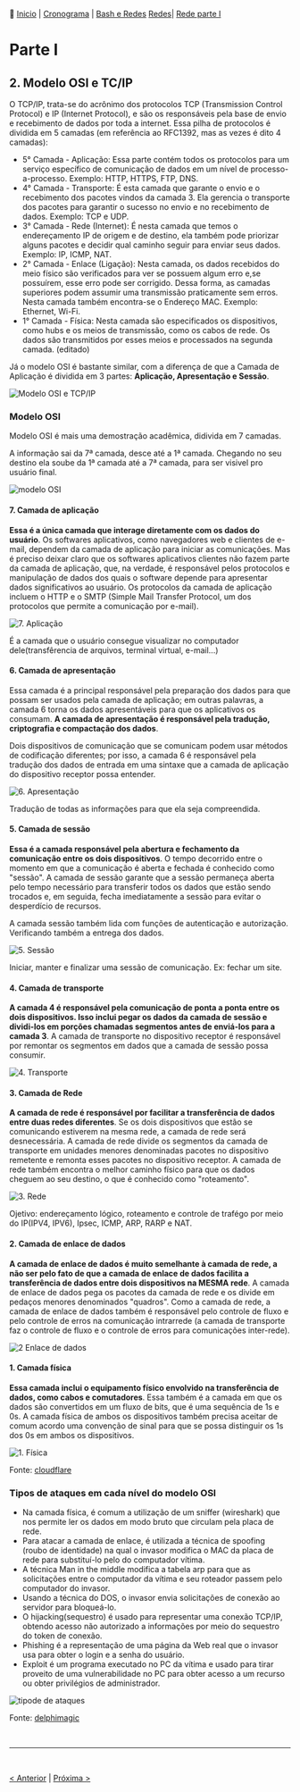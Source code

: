 👾 [Inicio](https://rayanepimentel.github.io/InfoSec-iniciante/) | [Cronograma](https://rayanepimentel.github.io/InfoSec-iniciante/cronograma/) | [Bash e Redes](https://rayanepimentel.github.io/InfoSec-iniciante/cronograma/bashRedes) [Redes](https://rayanepimentel.github.io/InfoSec-iniciante/redes/redes-iniciante/start.html)| [Rede parte I ](https://rayanepimentel.github.io/InfoSec-iniciante/redes/redes-iniciante/parte1/menu.html)

# Parte I

## 2. Modelo OSI e TC/IP

O TCP/IP, trata-se do acrônimo dos protocolos TCP (Transmission Control Protocol) e IP (Internet Protocol), e são os responsáveis pela base de envio e recebimento de dados por toda a internet. Essa pilha de protocolos é dividida em 5 camadas (em referência ao RFC1392, mas as vezes é dito 4 camadas):

- 5° Camada - Aplicação: Essa parte contém todos os protocolos para um serviço específico de comunicação de dados em um nível de processo-a-processo. Exemplo: HTTP, HTTPS, FTP, DNS.
- 4° Camada - Transporte: É esta camada que garante o envio e o recebimento dos pacotes vindos da camada 3. Ela gerencia o transporte dos pacotes para garantir o sucesso no envio e no recebimento de dados. Exemplo: TCP e UDP.
- 3° Camada - Rede (Internet): É nesta camada que temos o endereçamento IP de origem e de destino, ela também pode priorizar alguns pacotes e decidir qual caminho seguir para enviar seus dados. Exemplo: IP, ICMP, NAT.
- 2° Camada - Enlace (Ligação): Nesta camada, os dados recebidos do meio físico são verificados para ver se possuem algum erro e,se possuírem, esse erro pode ser corrigido. Dessa forma, as camadas superiores podem assumir uma transmissão praticamente sem erros. Nesta camada também encontra-se o Endereço MAC. Exemplo: Ethernet, Wi-Fi.
- 1° Camada - Física: Nesta camada são especificados os dispositivos, como hubs e os meios de transmissão, como os cabos de rede. Os dados são transmitidos por esses meios e processados na segunda camada. (editado)

Já o modelo OSI é bastante similar, com a diferença de que a Camada de Aplicação é dividida em 3 partes: **Aplicação, Apresentação e Sessão**.

![Modelo OSI e TCP/IP](../pics/modelsOSI-tcp-ip.png)

### Modelo OSI

Modelo OSI é mais uma demostração acadêmica, didivida em 7 camadas.

A informação sai da 7ª camada, desce até a 1ª camada. Chegando no seu destino ela soube da 1ª camada até a 7ª camada, para ser visivel pro usuário final.

![modelo OSI](../pics/osi-protocolos.png)

#### 7. Camada de aplicação

**Essa é a única camada que interage diretamente com os dados do usuário**. Os softwares aplicativos, como navegadores web e clientes de e-mail, dependem da camada de aplicação para iniciar as comunicações. Mas é preciso deixar claro que os softwares aplicativos clientes não fazem parte da camada de aplicação, que, na verdade, é responsável pelos protocolos e manipulação de dados dos quais o software depende para apresentar dados significativos ao usuário. Os protocolos da camada de aplicação incluem o HTTP e o SMTP (Simple Mail Transfer Protocol, um dos protocolos que permite a comunicação por e-mail).

![7. Aplicação](../pics/7-application-layer.svg)

É a camada que o usuário consegue visualizar no computador dele(transfêrencia de arquivos, terminal virtual, e-mail...)

#### 6. Camada de apresentação

Essa camada é a principal responsável pela preparação dos dados para que possam ser usados pela camada de aplicação; em outras palavras, a camada 6 torna os dados apresentáveis para que os aplicativos os consumam. **A camada de apresentação é responsável pela tradução, criptografia e compactação dos dados**.

Dois dispositivos de comunicação que se comunicam podem usar métodos de codificação diferentes; por isso, a camada 6 é responsável pela tradução dos dados de entrada em uma sintaxe que a camada de aplicação do dispositivo receptor possa entender.

![6. Apresentação](../pics//6-presentation-layer.svg)

Tradução de todas as informações para que ela seja compreendida.

#### 5. Camada de sessão

**Essa é a camada responsável pela abertura e fechamento da comunicação entre os dois dispositivos**. O tempo decorrido entre o momento em que a comunicação é aberta e fechada é conhecido como "sessão". A camada de sessão garante que a sessão permaneça aberta pelo tempo necessário para transferir todos os dados que estão sendo trocados e, em seguida, fecha imediatamente a sessão para evitar o desperdício de recursos.

A camada sessão também lida com funções de autenticação e autorização. Verificando também a entrega dos dados.

![5. Sessão](../pics/5-session-layer.svg)

Iniciar, manter e finalizar uma sessão de comunicação. Ex: fechar um site.

#### 4. Camada de transporte

**A camada 4 é responsável pela comunicação de ponta a ponta entre os dois dispositivos. Isso inclui pegar os dados da camada de sessão e dividi-los em porções chamadas segmentos antes de enviá-los para a camada 3**. A camada de transporte no dispositivo receptor é responsável por remontar os segmentos em dados que a camada de sessão possa consumir.

![4. Transporte](../pics/1-physical-layer.svg)

#### 3. Camada de Rede

**A camada de rede é responsável por facilitar a transferência de dados entre duas redes diferentes**. Se os dois dispositivos que estão se comunicando estiverem na mesma rede, a camada de rede será desnecessária. A camada de rede divide os segmentos da camada de transporte em unidades menores denominadas pacotes no dispositivo remetente e remonta esses pacotes no dispositivo receptor. A camada de rede também encontra o melhor caminho físico para que os dados cheguem ao seu destino, o que é conhecido como "roteamento".

![3. Rede](../pics/3-network-layer.svg)

Ojetivo: endereçamento lógico, roteamento e controle de trafégo por meio do IP(IPV4, IPV6), Ipsec, ICMP, ARP, RARP e NAT.

#### 2. Camada de enlace de dados

**A camada de enlace de dados é muito semelhante à camada de rede, a não ser pelo fato de que a camada de enlace de dados facilita a transferência de dados entre dois dispositivos na MESMA rede**. A camada de enlace de dados pega os pacotes da camada de rede e os divide em pedaços menores denominados "quadros". Como a camada de rede, a camada de enlace de dados também é responsável pelo controle de fluxo e pelo controle de erros na comunicação intrarrede (a camada de transporte faz o controle de fluxo e o controle de erros para comunicações inter-rede).

![2 Enlace de dados](../pics/2-data-link-layer.svg)

#### 1. Camada física

**Essa camada inclui o equipamento físico envolvido na transferência de dados, como cabos e comutadores**. Essa também é a camada em que os dados são convertidos em um fluxo de bits, que é uma sequência de 1s e 0s. A camada física de ambos os dispositivos também precisa aceitar de comum acordo uma convenção de sinal para que se possa distinguir os 1s dos 0s em ambos os dispositivos.

![1. Física](../pics/1-physical-layer.svg)

Fonte: [cloudflare](https://www.cloudflare.com/pt-br/learning/ddos/glossary/open-systems-interconnection-model-osi/)

<!-- ### [Analogia modelo OSI → Enviando e-mail](2.1analogiaOSI.md) -->

### Tipos de ataques em cada nível do modelo OSI

- Na camada física, é comum a utilização de um sniffer (wireshark) que nos permite ler os dados em modo bruto que circulam pela placa de rede.
- Para atacar a camada de enlace, é utilizada a técnica de spoofing (roubo de identidade) na qual o invasor modifica o MAC da placa de rede para substituí-lo pelo do computador vítima.
- A técnica Man in the middle modifica a tabela arp para que as solicitações entre o computador da vítima e seu roteador passem pelo computador do invasor.
- Usando a técnica do DOS, o invasor envia solicitações de conexão ao servidor para bloqueá-lo.
- O hijacking(sequestro) é usado para representar uma conexão TCP/IP, obtendo acesso não autorizado a informações por meio do sequestro do token de conexão.
- Phishing é a representação de uma página da Web real que o invasor usa para obter o login e a senha do usuário.
- Exploit é um programa executado no PC da vítima e usado para tirar proveito de uma vulnerabilidade no PC para obter acesso a um recurso ou obter privilégios de administrador.

![tipode de ataques](../pics/ataque-modelosOSI-tcp-ip.jpg)

Fonte: [delphimagic](https://delphimagic.blogspot.com/2019/08/tipos-de-ataques-en-cada-nivel-del.html)

<br>
<hr>
<br>

[< Anterior](https://rayanepimentel.github.io/InfoSec-iniciante/redes/redes-iniciante/parte1/1.protocolosDeRede.html) | [Próxima >](https://rayanepimentel.github.io/InfoSec-iniciante/redes/redes-iniciante/parte1/2.1analogiaOSI.html)
